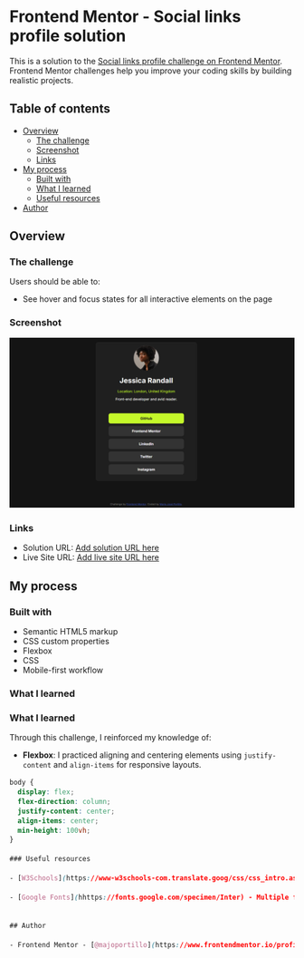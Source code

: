 # Frontend Mentor - Social links profile solution

This is a solution to the [Social links profile challenge on Frontend Mentor](https://www.frontendmentor.io/challenges/social-links-profile-UG32l9m6dQ). Frontend Mentor challenges help you improve your coding skills by building realistic projects. 

## Table of contents

- [Overview](#overview)
  - [The challenge](#the-challenge)
  - [Screenshot](#screenshot)
  - [Links](#links)
- [My process](#my-process)
  - [Built with](#built-with)
  - [What I learned](#what-i-learned)
  - [Useful resources](#useful-resources)
- [Author](#author)

## Overview

### The challenge

Users should be able to:

- See hover and focus states for all interactive elements on the page

### Screenshot

![](PreviewMyVersion.png)



### Links

- Solution URL: [Add solution URL here](https://github.com/majoportillo/Card-Social-Links.git)
- Live Site URL: [Add live site URL here](https://your-live-site-url.com)

## My process

### Built with

- Semantic HTML5 markup
- CSS custom properties
- Flexbox
- CSS
- Mobile-first workflow

### What I learned
### What I learned

Through this challenge, I reinforced my knowledge of:

- **Flexbox**: I practiced aligning and centering elements using `justify-content` and `align-items` for responsive layouts.
  
```css
body {
  display: flex;
  flex-direction: column;
  justify-content: center;
  align-items: center;
  min-height: 100vh;
}

### Useful resources

- [W3Schools](https://www-w3schools-com.translate.goog/css/css_intro.asp?_x_tr_sl=en&_x_tr_tl=es&_x_tr_hl=es&_x_tr_pto=tc) -This page is quite useful for basic CSS knowledge.

- [Google Fonts](hhttps://fonts.google.com/specimen/Inter) - Multiple font resources; I got the principal font from here.


## Author

- Frontend Mentor - [@majoportillo](https://www.frontendmentor.io/profile/majoportillo)


